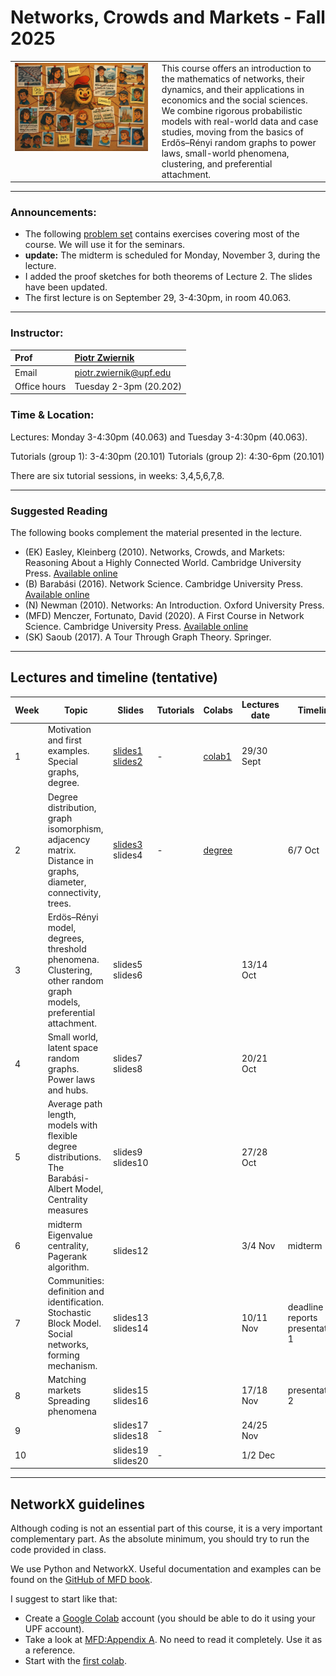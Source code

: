 # Networks, Crowds and Markets - Fall 2025

<table>
<tr>
<td style="width:45%; vertical-align:top;">
  <img src="cover_image.png" alt="Course cover" width="100%">
</td>
<td style="width:55%; vertical-align:top; padding-left:15px;">
  This course offers an introduction to the mathematics of networks, their dynamics, and their applications in economics and the social sciences. We combine rigorous probabilistic models with real-world data and case studies, moving from the basics of Erdős–Rényi random graphs to power laws, small-world phenomena, clustering, and preferential attachment.
</td>
</tr>
</table>

***

### Announcements:
- The following [problem set](./seminars/Problem_set.pdf) contains exercises covering most of the course. We will use it for the seminars.
- **update:** The midterm is scheduled for Monday, November 3, during the lecture.
- I added the proof sketches for both theorems of Lecture 2. The slides have been updated. 
- The first lecture is on September 29, 3-4:30pm, in room 40.063. 

***

### Instructor:

| Prof |  [Piotr Zwiernik](https://pzwiernik.github.io/) |
| :--- | :--- |
| Email | piotr.zwiernik@upf.edu |
| Office hours | Tuesday 2-3pm (20.202) |


### Time & Location:


Lectures: Monday 3-4:30pm (40.063) and Tuesday 3-4:30pm (40.063).

Tutorials (group 1): 3-4:30pm (20.101)
Tutorials (group 2): 4:30-6pm (20.101)

There are six tutorial sessions, in weeks: 3,4,5,6,7,8. 

***

### Suggested Reading
The following books complement the material presented in the lecture.

* (EK) Easley, Kleinberg (2010). Networks, Crowds, and Markets: Reasoning About a Highly Connected World. Cambridge University Press. [Available online](https://www.cs.cornell.edu/home/kleinber/networks-book/networks-book.pdf)
* (B) Barabási (2016). Network Science. Cambridge University Press. [Available online](https://networksciencebook.com/)
* (N) Newman (2010). Networks: An Introduction. Oxford University Press.
* (MFD) Menczer, Fortunato, David (2020). A First Course in Network Science. Cambridge University Press. [Available online](https://cambridgeuniversitypress.github.io/FirstCourseNetworkScience/)
* (SK) Saoub (2017). A Tour Through Graph Theory. Springer.


***

## Lectures and timeline (tentative)


| Week | Topic  | Slides | Tutorials | Colabs | Lectures date  | Timeline |
| --- |  --- | --- | --- | --- | --- | --- | 
| 1 | Motivation and first examples. <br> Special graphs, degree.  | [slides1](./slides/lecture1.pdf)  <br> [slides2](./slides/lecture2.pdf)| - | [colab1](https://github.com/pzwiernik/22997-networks/blob/31f53e57e3c1bdad73fb6626f2a0ac5a1367d621/colabs/NetworkNotebook1.ipynb)| 29/30 Sept |  |
| 2 | Degree distribution, graph isomorphism, adjacency matrix. <br> Distance in graphs, diameter, connectivity, trees.  | [slides3](./slides/lecture3.pdf) <br> slides4 | -| [degree](https://github.com/pzwiernik/22997-networks/blob/31f53e57e3c1bdad73fb6626f2a0ac5a1367d621/colabs/Lecture3.ipyn)| | 6/7 Oct | report topics published|b
| 3 | Erdös–Rényi model, degrees, threshold phenomena.<br> Clustering, other random graph models, preferential attachment.| slides5 <br> slides6| | | 13/14 Oct |   |
| 4 |  Small world, latent space random graphs.<br> Power laws and hubs.  | slides7 <br> slides8|  | | 20/21 Oct |  |
| 5 | Average path length, models with flexible degree distributions. <br> The Barabási-Albert Model, Centrality measures |slides9 <br> slides10 | | | 27/28 Oct | |  |
| 6 | midterm <br> Eigenvalue centrality, Pagerank algorithm.  |  <br> slides12| | | 3/4 Nov| midterm |
| 7 | Communities: definition and identification. Stochastic Block Model. <br> Social networks, forming mechanism. | slides13 <br> slides14|  | | 10/11 Nov | deadline reports <br> presentations 1|
| 8 | Matching markets <br> Spreading phenomena | slides15 <br> slides16| | | 17/18 Nov| presentations 2 |
| 9 |   | slides17 <br> slides18| - | | 24/25 Nov| |
| 10 | |slides19 <br> slides20 | - | | 1/2 Dec| |

***

## NetworkX guidelines

Although coding is not an essential part of this course, it is a very important complementary part. As the absolute minimum, you should try to run the code provided in class. 

We use Python and NetworkX. Useful documentation and examples can be found on the [GitHub of MFD book](https://github.com/CambridgeUniversityPress/FirstCourseNetworkScience/tree/master).

I suggest to start like that:
- Create a [Google Colab](https://colab.research.google.com/) account (you should be able to do it using your UPF account).
- Take a look at [MFD:Appendix A](https://github.com/CambridgeUniversityPress/FirstCourseNetworkScience/blob/de9b42e3953ed90616940a801f64489067c1b888/tutorials/Appendix%20-%20Python%20Tutorial.ipynb). No need to read it completely. Use it as a reference.
- Start with the [first colab](https://colab.research.google.com/drive/16r0vZQRAynCS0hAHtJxrkX0MHR6gK8Zp?usp=sharing).
